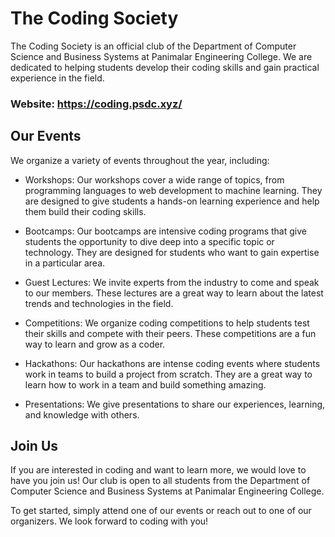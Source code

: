# The Coding Society

The Coding Society is an official club of the Department of Computer Science and Business Systems at Panimalar Engineering College. We are dedicated to helping students develop their coding skills and gain practical experience in the field. 

### Website: https://coding.psdc.xyz/

## Our Events

We organize a variety of events throughout the year, including:

- Workshops: Our workshops cover a wide range of topics, from programming languages to web development to machine learning. They are designed to give students a hands-on learning experience and help them build their coding skills.

- Bootcamps: Our bootcamps are intensive coding programs that give students the opportunity to dive deep into a specific topic or technology. They are designed for students who want to gain expertise in a particular area.

- Guest Lectures: We invite experts from the industry to come and speak to our members. These lectures are a great way to learn about the latest trends and technologies in the field.

- Competitions: We organize coding competitions to help students test their skills and compete with their peers. These competitions are a fun way to learn and grow as a coder.

- Hackathons: Our hackathons are intense coding events where students work in teams to build a project from scratch. They are a great way to learn how to work in a team and build something amazing.

- Presentations: We give presentations to share our experiences, learning, and knowledge with others.

## Join Us

If you are interested in coding and want to learn more, we would love to have you join us! Our club is open to all students from the Department of Computer Science and Business Systems at Panimalar Engineering College.

To get started, simply attend one of our events or reach out to one of our organizers. We look forward to coding with you!
